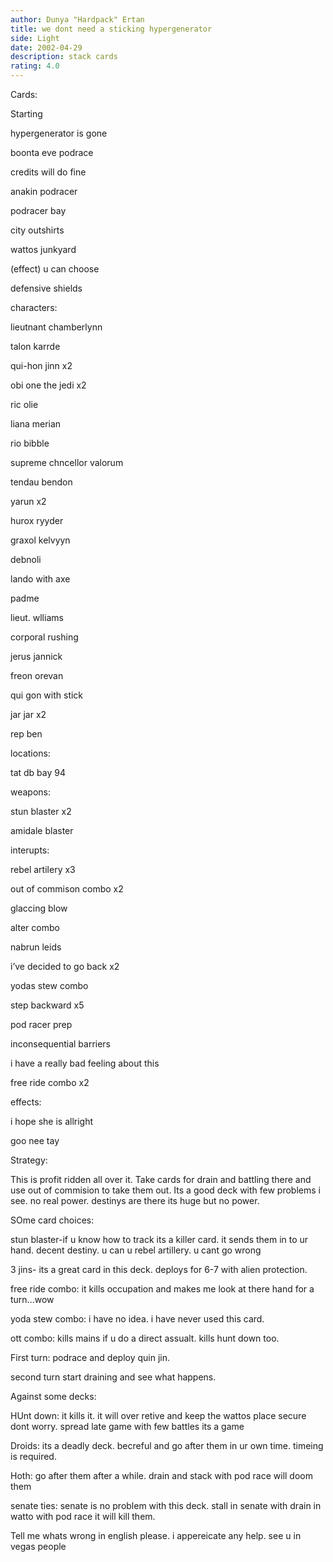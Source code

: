 ```yaml
---
author: Dunya "Hardpack" Ertan
title: we dont need a sticking hypergenerator
side: Light
date: 2002-04-29
description: stack cards
rating: 4.0
---
```

Cards: 

Starting
hypergenerator is gone
boonta eve podrace
credits will do fine
anakin podracer
podracer bay
city outshirts
wattos junkyard
(effect) u can choose
defensive shields

characters:
lieutnant chamberlynn
talon karrde
qui-hon jinn x2
obi one the jedi x2
ric olie
liana merian
rio bibble
supreme chncellor valorum
tendau bendon
yarun x2
hurox ryyder
graxol kelvyyn
debnoli
lando with axe
padme
lieut. wlliams
corporal rushing
jerus jannick
freon orevan
qui gon with stick
jar jar x2
rep ben

locations:
tat db bay 94

weapons:
stun blaster x2
amidale blaster

interupts:
rebel artilery x3
out of commison combo x2
glaccing blow
alter combo 
nabrun leids
i’ve decided to go back x2
yodas stew combo
step backward x5
pod racer prep
inconsequential barriers
i have a really bad feeling about this
free ride combo x2

effects:
i hope she is allright
goo nee tay



Strategy: 

This is profit ridden all over it. Take cards for drain and battling there and use out of commision to take them out. Its a good deck with few problems i see. no real power. destinys are there its huge but no power. 

SOme card choices:
stun blaster-if u know how to track its a killer card. it sends them in to ur hand. decent destiny. u can u rebel artillery. u cant go wrong

3 jins- its a great card in this deck. deploys for 6-7 with alien protection.

free ride combo: it kills occupation and makes me look at there hand for a turn...wow

yoda stew combo: i have no idea. i have never used this card. 

ott combo: kills mains if u do a direct assualt. kills hunt down too.




First turn: podrace and deploy quin jin. 
second turn start draining and see what happens.

Against some decks:

HUnt down: it kills it. it will over retive and keep the wattos place secure dont worry. spread late game with few battles its a game

Droids: its a deadly deck. becreful and go after them in ur own time. timeing is required.

Hoth: go after them after a while. drain and stack with pod race will doom them

senate ties: senate is no problem with this deck. stall in senate with drain in watto with pod race it will kill them.

Tell me whats wrong in english please. i appereicate any help. see u in vegas people 
